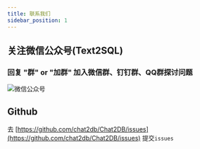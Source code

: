 ```yaml
---
title: 联系我们
sidebar_position: 1
---
```


## 关注微信公众号(Text2SQL)
### 回复 "群" or "加群" 加入微信群、钉钉群、QQ群探讨问题
![微信公众号](https://sqlgpt.cn/img/qrcode_for_gh_ad223b39df20_258.jpg)
## Github
去 [https://github.com/chat2db/Chat2DB/issues](https://github.com/chat2db/Chat2DB/issues) 提交`issues`
